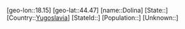 ﻿---
location: [44.47,18.15]
type: City
tags:
- geo/City


SpocWebEntityId: 29830
isDeleted: false
confidential: public

---
[geo-lon::18.15]
[geo-lat::44.47]
[name::Dolina]
[State::]
[Country::[Yugoslavia](geo/Continent/Europe/Yugoslavia.md)]
[StateId::]
[Population::]
[Unknown::]

